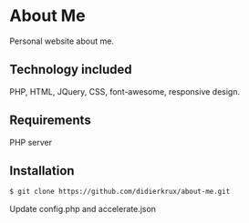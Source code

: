 # About Me

Personal website about me.

## Technology included

PHP, HTML, JQuery, CSS, font-awesome, responsive design.

## Requirements

PHP server

## Installation

```bash
$ git clone https://github.com/didierkrux/about-me.git
```

Update config.php and accelerate.json